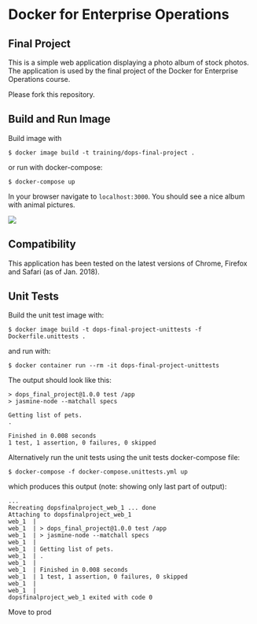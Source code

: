 # Docker for Enterprise Operations

## Final Project

This is a simple web application displaying a photo album of stock photos.
The application is used by the final project of the Docker for Enterprise Operations course.

Please fork this repository.

## Build and Run Image

Build image with

```
$ docker image build -t training/dops-final-project .
```

or run with docker-compose:

```
$ docker-compose up
```

In your browser navigate to `localhost:3000`. You should see a nice album with animal pictures.

![](screenshot.png)

## Compatibility

This application has been tested on the latest versions of Chrome, Firefox and Safari (as of Jan. 2018).

## Unit Tests

Build the unit test image with:

```
$ docker image build -t dops-final-project-unittests -f Dockerfile.unittests .
```

and run with:

```
$ docker container run --rm -it dops-final-project-unittests
```

The output should look like this:

```
> dops_final_project@1.0.0 test /app
> jasmine-node --matchall specs

Getting list of pets.
.

Finished in 0.008 seconds
1 test, 1 assertion, 0 failures, 0 skipped
```

Alternatively run the unit tests using the unit tests docker-compose file:

```
$ docker-compose -f docker-compose.unittests.yml up
```

which produces this output (note: showing only last part of output):

```
...
Recreating dopsfinalproject_web_1 ... done
Attaching to dopsfinalproject_web_1
web_1  |
web_1  | > dops_final_project@1.0.0 test /app
web_1  | > jasmine-node --matchall specs
web_1  |
web_1  | Getting list of pets.
web_1  | .
web_1  |
web_1  | Finished in 0.008 seconds
web_1  | 1 test, 1 assertion, 0 failures, 0 skipped
web_1  |
web_1  |
dopsfinalproject_web_1 exited with code 0
```

Move to prod